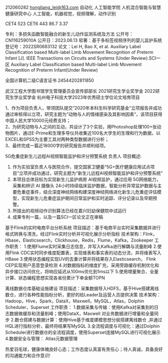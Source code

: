 212060282
hongliang_lei@163.com
自动化 人工智能学院
人机混合智能与智慧健康研究中心
人工智能，机器视觉，视频理解，动作识别


CET4 523 
CET6 443
86.7 3.37


专利：多损失函数智能融合的新生儿动作监测系统及方法 公开号：CN116259010A 公开日：2023.06.13
软著：基于多标签视频序列的婴儿监护系统 登记号：2022SR0683132
论文：Lei H, Bao X, et al. Auxiliary Label Classification based Multi-label Limb Movement Recognition of Preterm Infant [J]. IEEE Transactions on Circuits and Systems  (Under Review).SCI一区
 Auxiliary Label Classification based Multi-label Limb Movement Recognition of Preterm Infant(Under Review)

全国计算机二级C语言证书 24544202811850
 
武汉工程大学图书馆学生管理委员会宣传部部长
2021研究生学业奖学金
2022研究生学业奖学金
杭州电子科技大学2023年优秀硕士学位论文培育项目

 
1、作为项目负责人，带领团队提交”2020年本科生科学研究基金“立项报告并成功通过审核得以立项，研究主题为”动物与人的情绪感染及其影响因素“，该项目获得中国人民大学10000元经费支持；  
2、为研究动物与人之间的互动，共设计了3个实验，用Photoshop处理100+张动物图片，通过E-Prime和生理多导仪共收集近100名大学生的生理和行为数据，以EXCEL和SPSS为主要工具对两种类型数据进行分析；  
3、最终完成一篇近18000字的研究报告并顺利结项。

5G危重症新生儿远程AI视频智能监护和评分预警系统 负责人
项目概述: 
1. 作为实验室负责人与医院合作，提交国家卫健委“5G+医疗健康应用试点项目”立项并成功通过，研究主题为“新生儿远程AI视频智能监护和评分预警系统”
2. 本项目总体目标为实现新生儿监护病房 AI视频监护，通过应用 5G网络能力，采集和辨识 AI 摄像头 24小时持续临床监护数据，智能分析异常监护数据与主要危重症事件，结合深度神经网络构建深度神经网络进化新生儿危重症评估模型，实现新生儿危重症监护期间日常监护和实时追踪、评分记录以及早期预警。
3. 所提出的视频动作识别算法已经在嘉兴妇幼保健院中试运行
4. 成果专利一篇，以及一篇SCI一区论文正在审稿
  


基于Flink的实时电商平台分析系统
项目描述：基于电商平台实时采集数据并进行格式转换与清洗，经过Flink实时分析并可视化展示分析指标
技术架构：Flink，Hbase，Elasticsearch，Clickhouse，Redis，Flume，Kafka，Zookeeper
工作职责：
1.使用Flume实时采集日志信息，并写入Kafka进行解耦与流量削峰
2.使用Flink CDC实时同步维度配置表，实现维表和事实表的动态分流，并将维表写入HBase 
3.使用状态编程实现UV的去重计算并将结果存入Elasticsearch， Flink CEP实现用户恶意登录检测
4.对数据指标的维度扩充，采用旁路缓存机制优化和异步接口访问优化，将响应延迟从100ms优化到1ms以下
5.使用增量聚合、全量计算、状态编程思想实现各省份累计下单金额TOPN

离线数据仓库基础设施建设
项目描述：采集数据导入HDFS，基于Hive搭建离线数仓，进行各种性能指标分析，更好的给Leader及运营人员提供决策
技术架构：Hadoop，Hive，Spark，DataX，Maxwell，MySQL，Atlas，Dolphin Scheduler，Superset
工作职责：
1.数据采集与传输：使用Kafka对采集到的日志数据做缓存和流量削峰；使用DataX，Maxwell 对业务数据进行增量和全量同步
2.数仓搭建与数据计算：使用Hive基于维度建模思想分层搭建离线数仓 ,并通过HQL进行指标分析，最终将结果写MySQL
3.全流程调度与可视化：通过Dolphin Scheduler进行数据仓的全流程调度，使用Superset连接MySQL进行可视化展示
4.数据安全与管理： Atlas元数据管理


热爱羽毛球，健康体魄良好心态；工作态度认真富有责任心；待人真诚，具备良好的沟通能力和合作意识!


